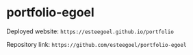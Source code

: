 # portfolio-egoel

Deployed website: `https://esteegoel.github.io/portfolio`

Repository link: `https://github.com/esteegoel/portfolio-egoel`
